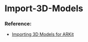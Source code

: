 # Import-3D-Models

### Reference:
- [Importing 3D Models for ARKit](https://medium.com/bpxl-craft/importing-3d-models-for-arkit-aa1728697e2)
